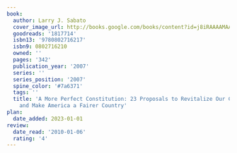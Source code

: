 ```yaml
---
book:
  author: Larry J. Sabato
  cover_image_url: http://books.google.com/books/content?id=j8iRAAAAMAAJ&printsec=frontcover&img=1&zoom=1&source=gbs_api
  goodreads: '1817714'
  isbn13: '9780802716217'
  isbn9: 0802716210
  owned: ''
  pages: '342'
  publication_year: '2007'
  series: ''
  series_position: '2007'
  spine_color: '#7a6371'
  tags: ''
  title: 'A More Perfect Constitution: 23 Proposals to Revitalize Our Constitution
    and Make America a Fairer Country'
plan:
  date_added: 2023-01-01
review:
  date_read: '2010-01-06'
  rating: '4'
---
```

